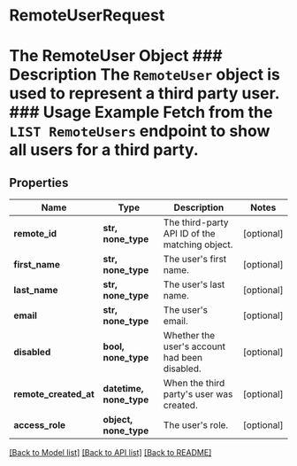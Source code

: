 # RemoteUserRequest

# The RemoteUser Object ### Description The `RemoteUser` object is used to represent a third party user.  ### Usage Example Fetch from the `LIST RemoteUsers` endpoint to show all users for a third party.
## Properties
Name | Type | Description | Notes
------------ | ------------- | ------------- | -------------
**remote_id** | **str, none_type** | The third-party API ID of the matching object. | [optional] 
**first_name** | **str, none_type** | The user&#39;s first name. | [optional] 
**last_name** | **str, none_type** | The user&#39;s last name. | [optional] 
**email** | **str, none_type** | The user&#39;s email. | [optional] 
**disabled** | **bool, none_type** | Whether the user&#39;s account had been disabled. | [optional] 
**remote_created_at** | **datetime, none_type** | When the third party&#39;s user was created. | [optional] 
**access_role** | **object, none_type** | The user&#39;s role. | [optional] 

[[Back to Model list]](../README.md#documentation-for-models) [[Back to API list]](../README.md#documentation-for-api-endpoints) [[Back to README]](../README.md)



